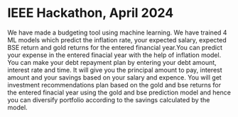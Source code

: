 # IEEE Hackathon, April 2024

We have made a budgeting tool using machine learning. We have trained 4 ML models which predict the inflation rate, your expected salary, expected BSE return and gold returns for the entered financial year.You can predict your expense in the entered finacial year with the help of inflation model. You can make your debt repayment plan by entering your debt amount, interest rate and time. It will give you the principal amount to pay, interest amount and your savings based on your salary and expence. You will get investment recommendations plan based on the gold and bse returns for the entered finacial year using the gold and bse prediction model and hence you can diversify portfolio according to the savings calculated by the model.
